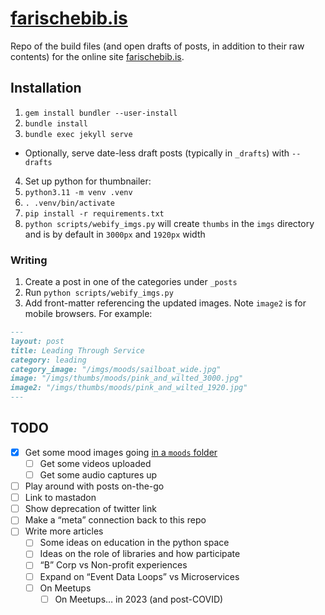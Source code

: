# [farischebib.is](https://farischebib.is)

Repo of the build files (and open drafts of posts, in addition to their raw contents) for the online site [farischebib.is](https://farischebib.is). 

## Installation

1. `gem install bundler --user-install`
2. `bundle install`
3. `bundle exec jekyll serve`
  - Optionally, serve date-less draft posts (typically in `_drafts`) with `--drafts`
4. Set up python for thumbnailer:
  1. `python3.11 -m venv .venv`
  2. `. .venv/bin/activate`
  3. `pip install -r requirements.txt`
5. `python scripts/webify_imgs.py` will create `thumbs` in the `imgs` directory and is by default in `3000px` and `1920px` width

### Writing

1. Create a post in one of the categories under `_posts`
2. Run `python scripts/webify_imgs.py`
3. Add front-matter referencing the updated images. Note `image2` is for mobile browsers. For example:
  ```markdown
  ---
  layout: post
  title: Leading Through Service
  category: leading
  category_image: "/imgs/moods/sailboat_wide.jpg"
  image: "/imgs/thumbs/moods/pink_and_wilted_3000.jpg"
  image2: "/imgs/thumbs/moods/pink_and_wilted_1920.jpg"
  ---
  ```

## TODO

- [x] Get some mood images going [in a `moods` folder](/imgs/moods/)
  - [ ] Get some videos uploaded
  - [ ] Get some audio captures up
- [ ] Play around with posts on-the-go
- [ ] Link to mastadon
- [ ] Show deprecation of twitter link
- [ ] Make a “meta” connection back to this repo
- [ ] Write more articles
  - [ ] Some ideas on education in the python space
  - [ ] Ideas on the role of libraries and how participate
  - [ ] “B” Corp vs Non-profit experiences
  - [ ] Expand on “Event Data Loops” vs Microservices
  - [ ] On Meetups
    - [ ] On Meetups… in 2023 (and post-COVID) 
